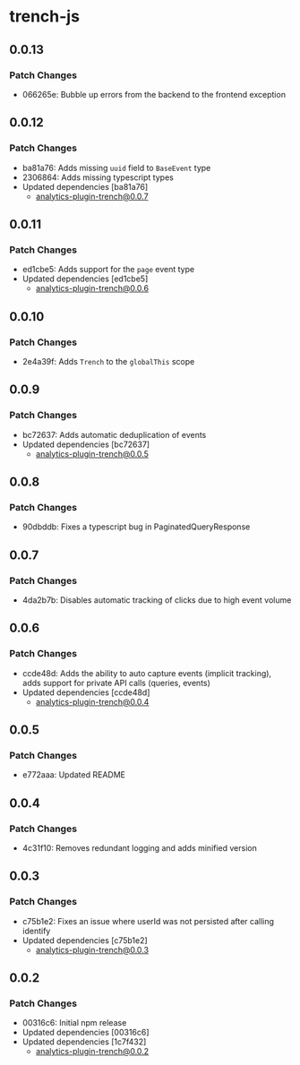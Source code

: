 # trench-js

## 0.0.13

### Patch Changes

- 066265e: Bubble up errors from the backend to the frontend exception

## 0.0.12

### Patch Changes

- ba81a76: Adds missing `uuid` field to `BaseEvent` type
- 2306864: Adds missing typescript types
- Updated dependencies [ba81a76]
  - analytics-plugin-trench@0.0.7

## 0.0.11

### Patch Changes

- ed1cbe5: Adds support for the `page` event type
- Updated dependencies [ed1cbe5]
  - analytics-plugin-trench@0.0.6

## 0.0.10

### Patch Changes

- 2e4a39f: Adds `Trench` to the `globalThis` scope

## 0.0.9

### Patch Changes

- bc72637: Adds automatic deduplication of events
- Updated dependencies [bc72637]
  - analytics-plugin-trench@0.0.5

## 0.0.8

### Patch Changes

- 90dbddb: Fixes a typescript bug in PaginatedQueryResponse

## 0.0.7

### Patch Changes

- 4da2b7b: Disables automatic tracking of clicks due to high event volume

## 0.0.6

### Patch Changes

- ccde48d: Adds the ability to auto capture events (implicit tracking), adds support for private API calls (queries, events)
- Updated dependencies [ccde48d]
  - analytics-plugin-trench@0.0.4

## 0.0.5

### Patch Changes

- e772aaa: Updated README

## 0.0.4

### Patch Changes

- 4c31f10: Removes redundant logging and adds minified version

## 0.0.3

### Patch Changes

- c75b1e2: Fixes an issue where userId was not persisted after calling identify
- Updated dependencies [c75b1e2]
  - analytics-plugin-trench@0.0.3

## 0.0.2

### Patch Changes

- 00316c6: Initial npm release
- Updated dependencies [00316c6]
- Updated dependencies [1c7f432]
  - analytics-plugin-trench@0.0.2

